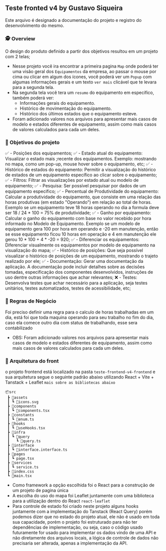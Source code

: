 ## Teste fronted v4 by Gustavo Siqueira

Este arquivo é designado a documentação do projeto e registro do desenvolvimento do mesmo.

### 🕵️ Overview
O design do produto definido a partir dos objetivos resultou em um projeto com 2 telas;
- Nesse projeto você ira encontrar a primeira pagina `Map` onde poderá ter uma visão geral dos `Equipamentos` da empresa, ao passar o mouse por cima ou clicar em algum dos ícones, você poderá ver um `Popup` com algumas informações gerais e um texto `ver mais` clicável que te levara para a segunda tela.
- Na segunda tela você tera um `resumo` do equipamento em especifico, também poderá ver:
    - Informações gerais do equipamento.
    - Histórico de movimentação do equipamento.
    - Histórico dos últimos estados que o equipamento esteve.
- Foram adicionado valores nos arquivos para apresentar mais casos de modelo e estados diferentes de equipamento, assim como mais casos de valores calculados para cada um deles.

### 🎯 Objetivos do projeto
✅ - Posições dos equipamentos;
✅ - Estado atual do equipamento: Visualizar o estado mais ;recente dos equipamentos. Exemplo: mostrando no mapa, como um pop-up, mouse hover sobre o equipamento, etc;
✅ - Histórico de estados do equipamento: Permitir a visualização do histórico de estados de um equipamento específico ao clicar sobre o equipamento;
✅ - Filtros: Filtrar as visualizações por estado atual ou modelo de equipamento;
✅ - Pesquisa: Ser possível pesquisar por dados de um equipamento especifico;
✅ - Percentual de Produtividade do equipamento: Calcular a produtividade do equipamento, que consiste em uma relação das horas produtivas (em estado "Operando") em relação ao total de horas. Exemplo se um equipamento teve 18 horas operando no dia a formula deve ser 18 / 24 * 100 = 75% de produtividade;
✅ - Ganho por equipamento: Calcular o ganho do equipamento com base no valor recebido por hora informado no Modelo de Equipamento. Exemplo se um modelo de equipamento gera 100 por hora em operando e -20 em manutenção, então se esse equipamento ficou 10 horas em operação e 4 em manutenção ele gerou 10 * 100 + 4 * -20 = 920;
✅ - Diferenciar os equipamentos: Diferenciar visualmente os equipamentos por modelo de equipamento na visualização do mapa;
✅ - Histórico de posições: Que seja possível visualizar o histórico de posições de um equipamento, mostrando o trajeto realizado por ele;
✅ - Documentação: Gerar uma documentação da aplicação. A documentação pode incluir detalhes sobre as decisões tomadas, especificação dos componentes desenvolvidos, instruções de uso dentre outras informações que achar relevantes;
❌ - Testes: Desenvolva testes que achar necessário para a aplicação, seja testes unitários, testes automatizados, testes de acessibilidade, etc;

### 📝 Regras de Negócio
Foi preciso definir uma regra para o calculo de horas trabalhadas em um dia, está foi que toda maquina operando para seu trabalho no fim do dia, caso ela comece outro dia com status de trabalhando, esse sera contabilizado

- OBS: Foram adicionado valores nos arquivos para apresentar mais casos de modelo e estados diferentes de equipamento, assim como mais casos de valores calculados para cada um deles.

### 👷 Arquitetura do front
o projeto frontend está localizado na  pasta ``teste-frontend-v4-frontend`` e sua arquitetura segue o seguinte padrão abaixo utilizando React + Vite + Tanstack + Leaflet `mais sobre as bibliotecas abaixo`
	
```
📦src
 ┣ 📂assets
 ┃ ┗ 📜icons.svg
 ┣ 📂components
 ┃ ┗ 📜components.tsx
 ┣ 📂constants
 ┃ ┗ 📜enum.ts
 ┣ 📂hooks
 ┃ ┗ 📜useHooks.tsx
 ┣ 📂infra
 ┃ ┗ 📂query
 ┃   ┗ 📜query.ts
 ┣ 📂interface
 ┃ ┗ 📜interface.interface.ts
 ┣ 📂pages
 ┃ ┗ page.tsx
 ┣ 📂services
 ┃ ┗ service.ts
 ┣ 📜index.css
 ┗ 📜main.tsx
```	

- Como framework a opção escolhida foi o React para a construção de um projeto de pagina única
- A escolha do uso do mapa foi Leaflet juntamente com uma biblioteca para a utilização dentro do React `react-leaflet`
- Para controle de estado foi criado neste projeto alguns hooks juntamente com a implementação do Tanstack (React Query) porém podemos dizer que no estado do projeto atual, ele não é usado em toda sua capacidade, porém o projeto foi estruturado para não ter dependências de implementação, ou seja, caso o código usado futuramente for usado para implementar os dados vindo de uma API e não diretamente dos arquivos locais, a lógica de controle de dados não precisaria ser alterada, apenas a implementação da API.


